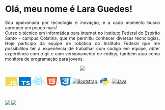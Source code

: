 <h1> Olá, meu nome é Lara Guedes! </h1>
<div style="text-align: justify;"> 
  <p>Sou apaixonada por tecnologia e inovação, e a cada momento busco aprender um pouco mais! 
  <br>Curso o técnico em informática para internet no Instituto Federal do Espírito Santo - campus Colatina, que me permitiu conhecer diversas tecnologias. Hoje participo da equipe de robótica do Instituto Federal que me possibilitou ter a experiência de trabalhar com código em equipe, obter experiência com o git e com versionamento de código, também atuo como monitora de programação para jovens.</p>
</div>

<div align="center">
  <a href="https://github.com/LaraGuedes" >
  <img height="180em" src="https://github-readme-stats.vercel.app/api/top-langs/?username=LaraGuedes&layout=compact&langs_count=7&theme=dracula"/>
</div>


<div style="display: inline_block"><br>
  <img align="center" alt="Js" height="30" width="40" src="https://raw.githubusercontent.com/devicons/devicon/master/icons/javascript/javascript-plain.svg">
  <img align="center" alt="Ts" height="30" width="40" src="https://raw.githubusercontent.com/devicons/devicon/master/icons/typescript/typescript-plain.svg">
  <img align="center" alt="React" height="30" width="40" src="https://raw.githubusercontent.com/devicons/devicon/master/icons/react/react-original.svg">
  <img align="center" alt="HTML" height="30" width="40" src="https://raw.githubusercontent.com/devicons/devicon/master/icons/html5/html5-original.svg">
  <img align="center" alt="CSS" height="30" width="40" src="https://raw.githubusercontent.com/devicons/devicon/master/icons/css3/css3-original.svg">
  <img align="center" alt="Bootstrap" height="30" width="40"  src="https://cdn.jsdelivr.net/gh/devicons/devicon/icons/bootstrap/bootstrap-original.svg"/>
  <img align="center" alt="Python" height="30" width="40" src="https://raw.githubusercontent.com/devicons/devicon/master/icons/python/python-original.svg">
  <img align="center" alt="Java" height="30" width="40" src="https://cdn.jsdelivr.net/gh/devicons/devicon/icons/java/java-original-wordmark.svg"/>
</div>

  ##
  
<div  style="display: inline_block"><br>
  <a href = "mailto:lara.guedes569@gmail.com"><img src="https://img.shields.io/badge/-Gmail-%23333?style=for-the-badge&logo=gmail&logoColor=white" target="_blank"></a>
  <a href="https://www.linkedin.com/in/lara-calegário-guedes/" target="_blank"><img src="https://img.shields.io/badge/-LinkedIn-%230077B5?style=for-the-badge&logo=linkedin&logoColor=white" target="_blank"></a> 
</div>
